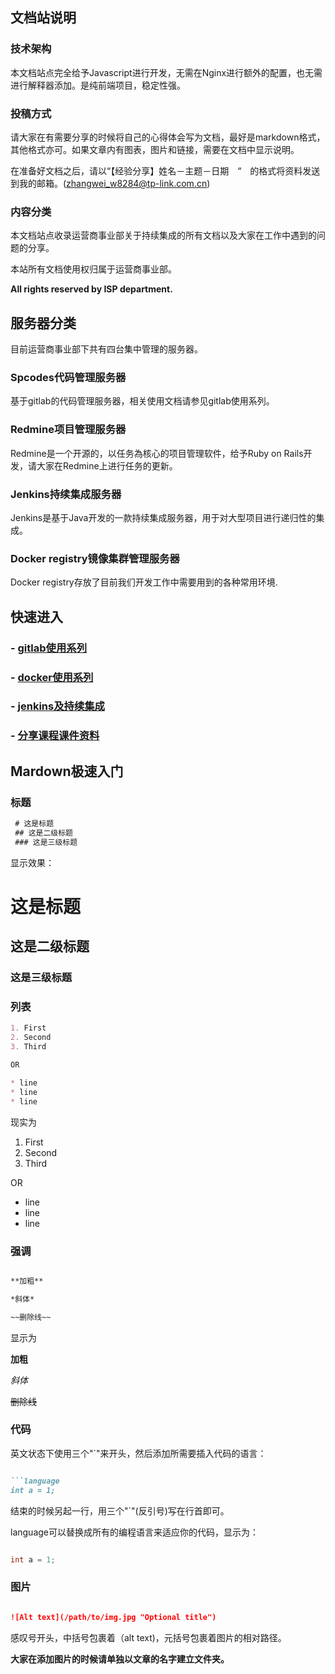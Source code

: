 ## 文档站说明

### 技术架构
本文档站点完全给予Javascript进行开发，无需在Nginx进行额外的配置，也无需进行解释器添加。是纯前端项目，稳定性强。

### 投稿方式
请大家在有需要分享的时候将自己的心得体会写为文档，最好是markdown格式，其他格式亦可。如果文章内有图表，图片和链接，需要在文档中显示说明。

在准备好文档之后，请以“【经验分享】姓名－主题－日期　“　的格式将资料发送到我的邮箱。(zhangwei_w8284@tp-link.com.cn)

### 内容分类
本文档站点收录运营商事业部关于持续集成的所有文档以及大家在工作中遇到的问题的分享。


本站所有文档使用权归属于运营商事业部。

__All rights reserved by ISP department.__

## 服务器分类

目前运营商事业部下共有四台集中管理的服务器。

### Spcodes代码管理服务器
基于gitlab的代码管理服务器，相关使用文档请参见gitlab使用系列。

###  Redmine项目管理服务器
Redmine是一个开源的，以任务為核心的项目管理软件，给予Ruby on Rails开发，请大家在Redmine上进行任务的更新。

###  Jenkins持续集成服务器
Jenkins是基于Java开发的一款持续集成服务器，用于对大型项目进行递归性的集成。

###  Docker registry镜像集群管理服务器
Docker registry存放了目前我们开发工作中需要用到的各种常用环境.

## 快速进入

### - [gitlab使用系列](/doc/#/gitlab/index)
### - [docker使用系列](/doc/#/docker/index)
### - [jenkins及持续集成](/doc/#/jenkins/index)
### - [分享课程课件资料](/doc/#/share/index)

## Mardown极速入门 

### 标题

```markdown
 # 这是标题
 ## 这是二级标题
 ### 这是三级标题

 ```

 显示效果：


# 这是标题
## 这是二级标题
### 这是三级标题

### 列表

```markdown
1. First
2. Second
3. Third

OR

* line
* line
* line

```
现实为

1. First
2. Second
3. Third

OR

* line
* line
* line

### 强调
```markdown

**加粗**

*斜体*

~~删除线~~

```
显示为

**加粗**

*斜体*

~~删除线~~


### 代码

英文状态下使用三个"`"来开头，然后添加所需要插入代码的语言：
```markdown

```language
int a = 1;

```



结束的时候另起一行，用三个"`"(反引号)写在行首即可。


language可以替换成所有的编程语言来适应你的代码，显示为：

``` c

int a = 1;

```

### 图片

```markdown

![Alt text](/path/to/img.jpg "Optional title")

```

感叹号开头，中括号包裹着（alt text)，元括号包裹着图片的相对路径。

**大家在添加图片的时候请单独以文章的名字建立文件夹。**
